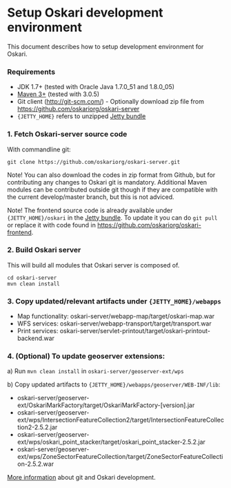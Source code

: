 # Setup Oskari development environment

This document describes how to setup development environment for Oskari. 

### Requirements

* JDK 1.7+ (tested with Oracle Java 1.7.0_51 and 1.8.0_05)
* [Maven 3+](http://maven.apache.org/) (tested with 3.0.5)
* Git client (http://git-scm.com/) - Optionally download zip file from https://github.com/oskariorg/oskari-server
* `{JETTY_HOME}` refers to unzipped [Jetty bundle](/download)

### 1. Fetch Oskari-server source code

With commandline git:

    git clone https://github.com/oskariorg/oskari-server.git

Note! You can also download the codes in zip format from Github, but for contributing any changes to Oskari git is mandatory. 
Additional Maven modules can be contributed outside git though if they are compatible with the current develop/master branch, but this is not adviced.

Note! The frontend source code is already available under `{JETTY_HOME}/oskari` in the [Jetty bundle](/download). To update it you can do `git pull` or replace it with code found in https://github.com/oskariorg/oskari-frontend.


### 2. Build Oskari server

This will build all modules that Oskari server is composed of.

    cd oskari-server
    mvn clean install

### 3. Copy updated/relevant artifacts under `{JETTY_HOME}/webapps`

- Map functionality: oskari-server/webapp-map/target/oskari-map.war
- WFS services: oskari-server/webapp-transport/target/transport.war
- Print services: oskari-server/servlet-printout/target/oskari-printout-backend.war

### 4. (Optional) To update geoserver extensions:

a) Run `mvn clean install` in `oskari-server/geoserver-ext/wps`

b) Copy updated artifacts to `{JETTY_HOME}/webapps/geoserver/WEB-INF/lib`:
- oskari-server/geoserver-ext/OskariMarkFactory/target/OskariMarkFactory-[version].jar
- oskari-server/geoserver-ext/wps/IntersectionFeatureCollection2/target/IntersectionFeatureCollection2-2.5.2.jar
- oskari-server/geoserver-ext/wps/oskari_point_stacker/target/oskari_point_stacker-2.5.2.jar
- oskari-server/geoserver-ext/wps/ZoneSectorFeatureCollection/target/ZoneSectorFeatureCollection-2.5.2.war

[More information](/documentation/development-environment) about git and Oskari development.
